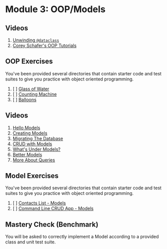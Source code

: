 # Module 3: OOP/Models

## Videos

1. [Unwinding `@dataclass`](./video/unwinding-dataclass.mp4)
2. [Corey Schafer's OOP Tutorials](https://www.youtube.com/watch?v=ZDa-Z5JzLYM&list=PL-osiE80TeTsqhIuOqKhwlXsIBIdSeYtc)

## OOP Exercises

You've been provided several directories that contain starter code and test suites to give you practice with object oriented programming.

1. [ ] [Glass of Water](./exercises/glass_of_water)
2. [ ] [Counting Machine](./exercises/counting_machine)
3. [ ] [Balloons](./exercises/balloons)

## Videos

1. [Hello Models](./video/hello-models.mp4)
2. [Creating Models](./video/creating-models.mp4)
3. [Migrating The Database](./video/migrating-the-database.mp4)
4. [CRUD with Models](./video/model-crud.mp4)
5. [What's Under Models?](./video/whats-under-models.mp4)
6. [Better Models](./video/better-models.mp4)
7. [More About Queries](./video/more-about-queries.mp4)

## Model Exercises

You've been provided several directories that contain starter code and test suites to give you practice with object oriented programming.

1. [ ] [Contacts List - Models](./exercises/contacts-list)
2. [ ] [Command Line CRUD App - Models](./exercises/command-line-crud-app)

## Mastery Check (Benchmark)

You will be asked to correctly implement a Model according to a provided class and unit test suite.
